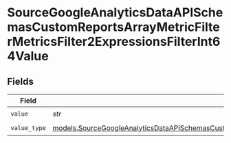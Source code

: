 # SourceGoogleAnalyticsDataAPISchemasCustomReportsArrayMetricFilterMetricsFilter2ExpressionsFilterInt64Value


## Fields

| Field                                                                                                                                                                                                                                                    | Type                                                                                                                                                                                                                                                     | Required                                                                                                                                                                                                                                                 | Description                                                                                                                                                                                                                                              |
| -------------------------------------------------------------------------------------------------------------------------------------------------------------------------------------------------------------------------------------------------------- | -------------------------------------------------------------------------------------------------------------------------------------------------------------------------------------------------------------------------------------------------------- | -------------------------------------------------------------------------------------------------------------------------------------------------------------------------------------------------------------------------------------------------------- | -------------------------------------------------------------------------------------------------------------------------------------------------------------------------------------------------------------------------------------------------------- |
| `value`                                                                                                                                                                                                                                                  | *str*                                                                                                                                                                                                                                                    | :heavy_check_mark:                                                                                                                                                                                                                                       | N/A                                                                                                                                                                                                                                                      |
| `value_type`                                                                                                                                                                                                                                             | [models.SourceGoogleAnalyticsDataAPISchemasCustomReportsArrayMetricFilterMetricsFilter2ExpressionsFilterFilter4ValueType](../models/sourcegoogleanalyticsdataapischemascustomreportsarraymetricfiltermetricsfilter2expressionsfilterfilter4valuetype.md) | :heavy_check_mark:                                                                                                                                                                                                                                       | N/A                                                                                                                                                                                                                                                      |